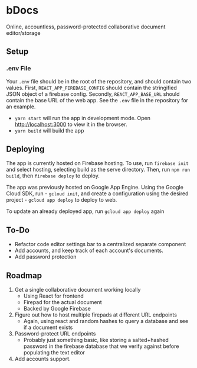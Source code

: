 # bDocs

Online, accountless, password-protected collaborative document editor/storage

## Setup

### .env File

Your `.env` file should be in the root of the repository, and should contain two values. First, `REACT_APP_FIREBASE_CONFIG` should contain the stringified JSON object of a firebase config. Secondly, `REACT_APP_BASE_URL` should contain the base URL of the web app. See the `.env` file in the repository for an example.

- `yarn start` will run the app in development mode. Open [http://localhost:3000](http://localhost:3000) to view it in the browser.
- `yarn build` will build the app

## Deploying
The app is currently hosted on Firebase hosting. 
To use, run `firebase init` and select hosting, selecting build as the serve directory.
Then, run `npm run build`, then `firebase deploy` to deploy.

The app was previously hosted on Google App Engine.
Using the Google Cloud SDK, run - `gcloud init`, and create a configuration using the desired project - `gcloud app deploy` to deploy to web.

To update an already deployed app, run `gcloud app deploy` again

## To-Do

- Refactor code editor settings bar to a centralized separate component
- Add accounts, and keep track of each account's documents.
- Add password protection

## Roadmap

1. Get a single collaborative document working locally
   - Using React for frontend
   - Firepad for the actual document
   - Backed by Google Firebase
2. Figure out how to host multiple firepads at different URL endpoints
   - Again, using react and random hashes to query a database and see if a document exists
3. Password-protect URL endpoints
   - Probably just something basic, like storing a salted+hashed password in the firebase database that we verify against before populating the text editor
4. Add accounts support.
